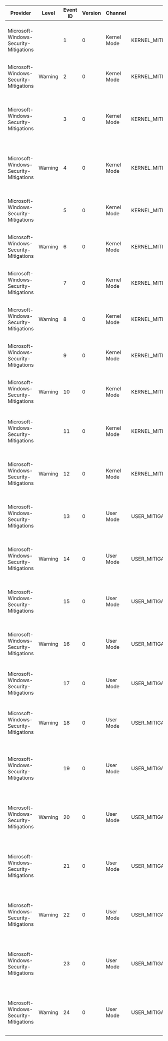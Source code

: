 Provider                                |  Level    |  Event ID  |  Version  |  Channel      |  Task                                                    |  Opcode  |  Keyword  |  Message
----------------------------------------|-----------|------------|-----------|---------------|----------------------------------------------------------|----------|-----------|-------------------------------------------------------------------------------------------------------------------------------------------------------------------------
Microsoft-Windows-Security-Mitigations  |           |  1         |  0        |  Kernel Mode  |  KERNEL_MITIGATION_TASK_PROHIBIT_DYNAMIC_CODE            |          |           |  Process '{ProcessPath}' (PID {CallingProcessId}) would have been blocked from generating dynamic code.
Microsoft-Windows-Security-Mitigations  |  Warning  |  2         |  0        |  Kernel Mode  |  KERNEL_MITIGATION_TASK_PROHIBIT_DYNAMIC_CODE            |          |           |  Process '{ProcessPath}' (PID {CallingProcessId}) was blocked from generating dynamic code.
Microsoft-Windows-Security-Mitigations  |           |  3         |  0        |  Kernel Mode  |  KERNEL_MITIGATION_TASK_PROHIBIT_CHILD_PROCESS_CREATION  |          |           |  Process '{ProcessPath}' (PID {CallingProcessId}) would have been blocked from creating a child process '{ProcessPathLength}4' with command line '{ProcessPathLength}6'.
Microsoft-Windows-Security-Mitigations  |  Warning  |  4         |  0        |  Kernel Mode  |  KERNEL_MITIGATION_TASK_PROHIBIT_CHILD_PROCESS_CREATION  |          |           |  Process '{ProcessPath}' (PID {CallingProcessId}) was blocked from creating a child process '{ProcessPathLength}4' with command line '{ProcessPathLength}6'.
Microsoft-Windows-Security-Mitigations  |           |  5         |  0        |  Kernel Mode  |  KERNEL_MITIGATION_TASK_PROHIBIT_LOWIL_IMAGE_MAP         |          |           |  Process '{ProcessPath}' (PID {ProcessId}) would have been blocked from loading the low-integrity binary '{ProcessPathLength}4'.
Microsoft-Windows-Security-Mitigations  |  Warning  |  6         |  0        |  Kernel Mode  |  KERNEL_MITIGATION_TASK_PROHIBIT_LOWIL_IMAGE_MAP         |          |           |  Process '{ProcessPath}' (PID {ProcessId}) was blocked from loading the low-integrity binary '{ProcessPathLength}4'.
Microsoft-Windows-Security-Mitigations  |           |  7         |  0        |  Kernel Mode  |  KERNEL_MITIGATION_TASK_PROHIBIT_REMOTE_IMAGE_MAP        |          |           |  Process '{ProcessPath}' (PID {CallingProcessId}) would have been blocking from loading a binary from a remote share.
Microsoft-Windows-Security-Mitigations  |  Warning  |  8         |  0        |  Kernel Mode  |  KERNEL_MITIGATION_TASK_PROHIBIT_REMOTE_IMAGE_MAP        |          |           |  Process '{ProcessPath}' (PID {CallingProcessId}) was blocked from loading a binary from a remote share.
Microsoft-Windows-Security-Mitigations  |           |  9         |  0        |  Kernel Mode  |  KERNEL_MITIGATION_TASK_PROHIBIT_WIN32K_SYSTEM_CALLS     |          |           |  Process '{ProcessPath}' (PID {CallingProcessId}) would have been blocked from making system calls to Win32k.sys.
Microsoft-Windows-Security-Mitigations  |  Warning  |  10        |  0        |  Kernel Mode  |  KERNEL_MITIGATION_TASK_PROHIBIT_WIN32K_SYSTEM_CALLS     |          |           |  Process '{ProcessPath}' (PID {CallingProcessId}) was blocked from making system calls to Win32k.sys.
Microsoft-Windows-Security-Mitigations  |           |  11        |  0        |  Kernel Mode  |  KERNEL_MITIGATION_TASK_PROHIBIT_NON_MICROSOFT_BINARIES  |          |           |  Process '{ProcessPath}' (PID {ProcessId}) would have been blocked from loading the non-Microsoft-signed binary '{ProcessPathLength}6'.
Microsoft-Windows-Security-Mitigations  |  Warning  |  12        |  0        |  Kernel Mode  |  KERNEL_MITIGATION_TASK_PROHIBIT_NON_MICROSOFT_BINARIES  |          |           |  Process '{ProcessPath}' (PID {ProcessId}) was blocked from loading the non-Microsoft-signed binary '{ProcessPathLength}6'.
Microsoft-Windows-Security-Mitigations  |           |  13        |  0        |  User Mode    |  USER_MITIGATION_TASK_EXPORT_ADDRESS_FILTER              |          |           |  Process '{ProcessPath}' (PID {ProcessId}) would have been blocked from accessing the Export Address Table for module '{MemModuleFullPath}'.
Microsoft-Windows-Security-Mitigations  |  Warning  |  14        |  0        |  User Mode    |  USER_MITIGATION_TASK_EXPORT_ADDRESS_FILTER              |          |           |  Process '{ProcessPath}' (PID {ProcessId}) was blocked from accessing the Export Address Table for module '{MemModuleFullPath}'.
Microsoft-Windows-Security-Mitigations  |           |  15        |  0        |  User Mode    |  USER_MITIGATION_TASK_EXPORT_ADDRESS_FILTER_PLUS         |          |           |  Process '{ProcessPath}' (PID {ProcessId}) would have been blocked from accessing the Export Address Table for module '{MemModuleFullPath}'.
Microsoft-Windows-Security-Mitigations  |  Warning  |  16        |  0        |  User Mode    |  USER_MITIGATION_TASK_EXPORT_ADDRESS_FILTER_PLUS         |          |           |  Process '{ProcessPath}' (PID {ProcessId}) was blocked from accessing the Export Address Table for module '{MemModuleFullPath}'.
Microsoft-Windows-Security-Mitigations  |           |  17        |  0        |  User Mode    |  USER_MITIGATION_TASK_IMPORT_ADDRESS_FILTER              |          |           |  Process '{ProcessPath}' (PID {ProcessId}) would have been blocked from accessing the Import Address Table for API '{Subcode}0'.
Microsoft-Windows-Security-Mitigations  |  Warning  |  18        |  0        |  User Mode    |  USER_MITIGATION_TASK_IMPORT_ADDRESS_FILTER              |          |           |  Process '{ProcessPath}' (PID {ProcessId}) was blocked from accessing the Import Address Table for API '{Subcode}0'.
Microsoft-Windows-Security-Mitigations  |           |  19        |  0        |  User Mode    |  USER_MITIGATION_TASK_ROP_STACKPIVOT                     |          |           |  Process '{ProcessPath}' (PID {ProcessId}) would have been blocked from calling the API '{HookedAPI}' due to return-oriented programming (ROP) exploit indications.
Microsoft-Windows-Security-Mitigations  |  Warning  |  20        |  0        |  User Mode    |  USER_MITIGATION_TASK_ROP_STACKPIVOT                     |          |           |  Process '{ProcessPath}' (PID {ProcessId}) was blocked from calling the API '{HookedAPI}' due to return-oriented programming (ROP) exploit indications.
Microsoft-Windows-Security-Mitigations  |           |  21        |  0        |  User Mode    |  USER_MITIGATION_TASK_ROP_CALLERCHECK                    |          |           |  Process '{ProcessPath}' (PID {ProcessId}) would have been blocked from calling the API '{HookedAPI}' due to return-oriented programming (ROP) exploit indications.
Microsoft-Windows-Security-Mitigations  |  Warning  |  22        |  0        |  User Mode    |  USER_MITIGATION_TASK_ROP_CALLERCHECK                    |          |           |  Process '{ProcessPath}' (PID {ProcessId}) was blocked from calling the API '{HookedAPI}' due to return-oriented programming (ROP) exploit indications.
Microsoft-Windows-Security-Mitigations  |           |  23        |  0        |  User Mode    |  USER_MITIGATION_TASK_ROP_SIMEXEC                        |          |           |  Process '{ProcessPath}' (PID {ProcessId}) would have been blocked from calling the API '{HookedAPI}' due to return-oriented programming (ROP) exploit indications.
Microsoft-Windows-Security-Mitigations  |  Warning  |  24        |  0        |  User Mode    |  USER_MITIGATION_TASK_ROP_SIMEXEC                        |          |           |  Process '{ProcessPath}' (PID {ProcessId}) was blocked from calling the API '{HookedAPI}' due to return-oriented programming (ROP) exploit indications.